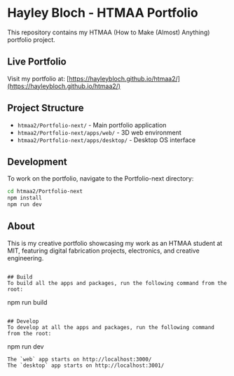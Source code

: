 # Hayley Bloch - HTMAA Portfolio

This repository contains my HTMAA (How to Make (Almost) Anything) portfolio project.

## Live Portfolio
Visit my portfolio at: [https://hayleybloch.github.io/htmaa2/](https://hayleybloch.github.io/htmaa2/)

## Project Structure
- `htmaa2/Portfolio-next/` - Main portfolio application
- `htmaa2/Portfolio-next/apps/web/` - 3D web environment
- `htmaa2/Portfolio-next/apps/desktop/` - Desktop OS interface

## Development
To work on the portfolio, navigate to the Portfolio-next directory:
```bash
cd htmaa2/Portfolio-next
npm install
npm run dev
```

## About
This is my creative portfolio showcasing my work as an HTMAA student at MIT, featuring digital fabrication projects, electronics, and creative engineering.
```

## Build
To build all the apps and packages, run the following command from the root:
```
npm run build
```

## Develop
To develop at all the apps and packages, run the following command from the root:
```
npm run dev
```
The `web` app starts on http://localhost:3000/
The `desktop` app starts on http://localhost:3001/
